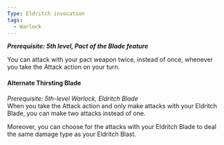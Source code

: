```yaml
---
Type: Eldritch invocation
tags:
  - Warlock
---
```

**_Prerequisite: 5th level, Pact of the Blade feature_**

You can attack with your pact weapon twice, instead of once, whenever you take the Attack action on your turn.

#### Alternate Thirsting Blade

_Prerequisite: 5th-level Warlock, Eldritch Blade_  
When you take the Attack action and only make attacks with your Eldritch Blade, you can make two attacks instead of one.

Moreover, you can choose for the attacks with your Eldritch Blade to deal the same damage type as your Eldritch Blast.
